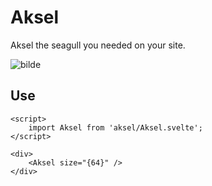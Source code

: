 # Aksel

Aksel the seagull you needed on your site.

![bilde](https://user-images.githubusercontent.com/36839009/197385068-048745bf-7b08-4af9-be15-5de11e078751.png)

## Use

```JS
<script>
	import Aksel from 'aksel/Aksel.svelte';
</script>

<div>
	<Aksel size="{64}" />
</div>
```
